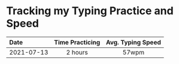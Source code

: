 # Tracking my Typing Practice and Speed

| Date       | Time Practicing | Avg. Typing Speed |
| :--------- | :-------------: | :---------------: |
| 2021-07-13 |     2 hours     |       57wpm       |
